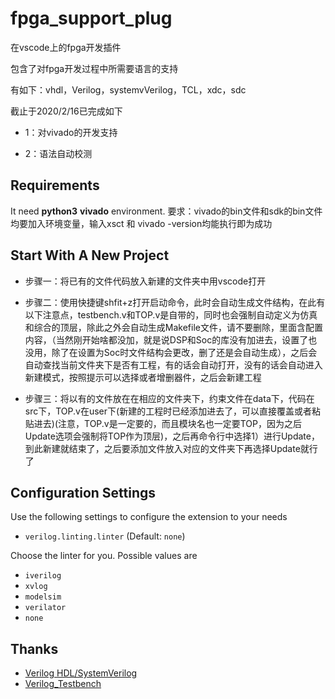 <!--
 * #Author       : sterben(Duan)
 * #LastAuthor   : sterben(Duan)
 * #Date         : 2020-02-15 12:14:01
 * #lastTime     : 2020-02-15 22:24:38
 * #FilePath     : \README.md
 * #Description  : 
 -->

# fpga_support_plug

在vscode上的fpga开发插件

包含了对fpga开发过程中所需要语言的支持

有如下：vhdl，Verilog，systemvVerilog，TCL，xdc，sdc

截止于2020/2/16已完成如下

* 1：对vivado的开发支持

* 2：语法自动校测

## Requirements

It need **python3** **vivado** environment.
要求：vivado的bin文件和sdk的bin文件均要加入环境变量，输入xsct 和 vivado -version均能执行即为成功

## Start With A New Project

* 步骤一：将已有的文件代码放入新建的文件夹中用vscode打开

* 步骤二：使用快捷键shfit+z打开启动命令，此时会自动生成文件结构，在此有以下注意点，testbench.v和TOP.v是自带的，同时也会强制自动定义为仿真和综合的顶层，除此之外会自动生成Makefile文件，请不要删除，里面含配置内容，（当然刚开始啥都没加，就是说DSP和Soc的库没有加进去，设置了也没用，除了在设置为Soc时文件结构会更改，删了还是会自动生成），之后会自动查找当前文件夹下是否有工程，有的话会自动打开，没有的话会自动进入新建模式，按照提示可以选择或者增删器件，之后会新建工程

* 步骤三：将以有的文件放在在相应的文件夹下，约束文件在data下，代码在src下，TOP.v在user下(新建的工程时已经添加进去了，可以直接覆盖或者粘贴进去)(注意，TOP.v是一定要的，而且模块名也一定要TOP，因为之后Update选项会强制将TOP作为顶层)，之后再命令行中选择1）进行Update，到此新建就结束了，之后要添加文件放入对应的文件夹下再选择Update就行了

## Configuration Settings

Use the following settings to configure the extension to your needs

* `verilog.linting.linter` (Default: `none`)

Choose the linter for you. Possible values are

* `iverilog`
* `xvlog`
* `modelsim`
* `verilator`
* `none`

## Thanks

* [Verilog HDL/SystemVerilog](https://github.com/mshr-h/vscode-verilog-hdl-support)
* [Verilog_Testbench](https://github.com/truecrab/VSCode_Extension_Verilog)
